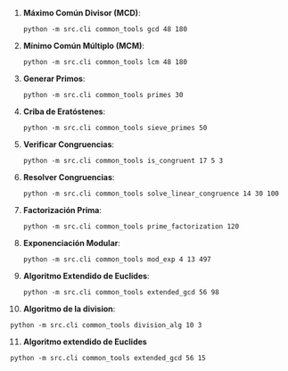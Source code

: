 
1. **Máximo Común Divisor (MCD)**:
    
    `python -m src.cli common_tools gcd 48 180`
    
2. **Mínimo Común Múltiplo (MCM)**:
    
    `python -m src.cli common_tools lcm 48 180`
    
3. **Generar Primos**:
    
    `python -m src.cli common_tools primes 30`
    
4. **Criba de Eratóstenes**:
    
    `python -m src.cli common_tools sieve_primes 50`
    
5. **Verificar Congruencias**:
    
    `python -m src.cli common_tools is_congruent 17 5 3`
    
6. **Resolver Congruencias**:
    
    `python -m src.cli common_tools solve_linear_congruence 14 30 100`
    
7. **Factorización Prima**:
    
    `python -m src.cli common_tools prime_factorization 120`
    
8. **Exponenciación Modular**:
    
    `python -m src.cli common_tools mod_exp 4 13 497`
    
9. **Algoritmo Extendido de Euclides**:
    
    `python -m src.cli common_tools extended_gcd 56 98`

10. **Algoritmo de la division**:

 `python -m src.cli common_tools division_alg 10 3`

11. **Algoritmo extendido de Euclides**

`python -m src.cli common_tools extended_gcd 56 15`

